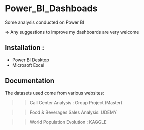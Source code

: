 # Power_BI_Dashboads

Some analysis conducted on Power BI

=> Any suggestions to improve my dashboards are very welcome

## Installation : 

- Power BI Desktop
- Microsoft Excel

  
## Documentation

The datasets used come from various websites:

>> Call Center Analysis : Group Project (Master)

>>  Food & Beverages Sales Analysis: UDEMY

>>  World Population Evolution : KAGGLE
